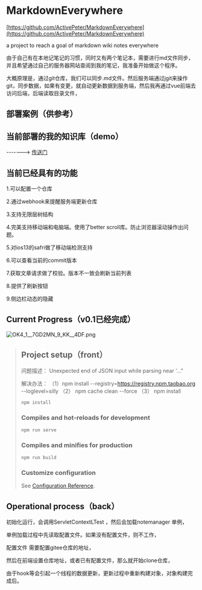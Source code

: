 # MarkdownEverywhere
[https://github.com/ActivePeter/MarkdownEverywhere](https://github.com/ActivePeter/MarkdownEverywhere)

 a project to reach a goal of markdown wiki notes everywhere

由于自己有在本地记笔记的习惯，同时又有两个笔记本，需要进行md文件同步，并且希望通过自己的服务器网站查阅到我的笔记，我准备开始做这个程序。

大概原理是，通过git仓库，我们可以同步.md文件。然后服务端通过jgit来操作git，同步数据，如果有变更，就自动更新数据到服务端，然后我再通过vue前端去访问后端，后端读取目录文件，

## 部署案例（供参考）



## 当前部署的我的知识库（demo）

------->  [传送门](https://hanbaoaaa.xyz/hanbaoNote/)

## 当前已经具有的功能

1.可以配置一个仓库

2.通过webhook来提醒服务端更新仓库

3.支持无限层树结构

4.完美支持移动端和电脑端。使用了better scroll库。防止浏览器滚动操作出问题。

5.对ios13的safri做了移动端检测支持

6.可以查看当前的commit版本

7.获取文章请求做了校验。版本不一致会刷新当前列表

8.提供了刷新按钮

9.侧边栏动态的隐藏

## Current Progress（v0.1已经完成）

![OK4_1__7GD2MN_9_KK__4DF.png](https://i.loli.net/2020/06/22/ZRoG6UA8eSkX1j4.png)





> ## Project setup（front）
>
> 问题描述：
> Unexpected end of JSON input while parsing near '…"
>
> 解决办法：
> （1）npm install --registry=https://registry.npm.taobao.org --loglevel=silly
> （2） npm cache clean --force
> （3） npm install
>
> ```
> npm install
> ```
>
> ### Compiles and hot-reloads for development
>
> ```
> npm run serve
> ```
>
> ### Compiles and minifies for production
>
> ```
> npm run build
> ```
>
> ### Customize configuration
>
> See [Configuration Reference](https://cli.vuejs.org/config/).



## Operational process（back）

初始化运行，会调用ServletContextLTest ，然后会加载notemanager 单例，

单例加载过程中先读取配置文件。如果没有配置文件，则不工作，

配置文件 需要配置gitee仓库的地址，

然后在前端设置仓库地址，或者已有配置文件，那么就开始clone仓库，

由于hook等会引起一个线程的数据更新，更新过程中重新构建对象，对象构建完成后。

